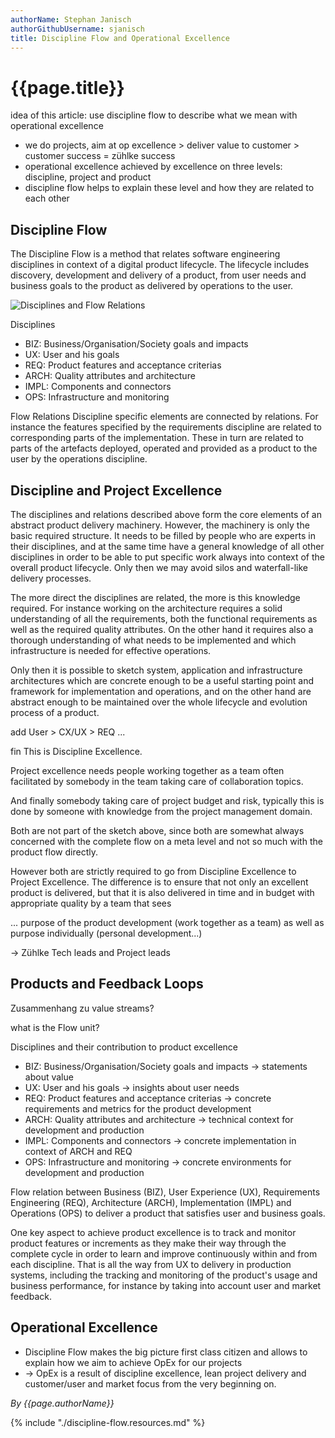 ```yaml
---
authorName: Stephan Janisch
authorGithubUsername: sjanisch
title: Discipline Flow and Operational Excellence
---
```

# {{page.title}}

idea of this article: use discipline flow to describe what we mean with operational excellence

- we do projects, aim at op excellence > deliver value to customer > customer success = zühlke success
- operational excellence achieved by excellence on three levels: discipline, project and product
- discipline flow helps to explain these level and how they are related to each other

## Discipline Flow
The Discipline Flow is a method that relates software engineering disciplines in context of a digital product lifecycle. The lifecycle includes discovery, development and delivery of a product, from user needs and business goals to the product as delivered by operations to the user.

![Disciplines and Flow Relations](./discipline-flow/dflow.jpg)

Disciplines 

- BIZ: Business/Organisation/Society goals and impacts 
- UX: User and his goals 
- REQ: Product features and acceptance criterias 
- ARCH: Quality attributes and architecture
- IMPL: Components and connectors
- OPS: Infrastructure and monitoring 

Flow Relations
Discipline specific elements are connected by relations. For instance the features specified by the requirements discipline are related to corresponding parts of the implementation. These in turn are related to parts of the artefacts deployed, operated and provided as a product to the user by the operations discipline. 


## Discipline and Project Excellence
The disciplines and relations described above form the core elements of an abstract product delivery machinery. However, the machinery is only the basic required structure. It needs to be filled by people who are experts in their disciplines, and at the same time have a general knowledge of all other disciplines in order to be able to put specific work always into context of the overall product lifecycle. Only then we may avoid silos and waterfall-like delivery processes.

The more direct the disciplines are related, the more is this knowledge required. For instance working on the architecture requires a solid understanding of all the requirements, both the functional requirements as well as the required quality attributes. On the other hand it requires also a thorough understanding of what needs to be implemented and which infrastructure is needed for effective operations. 

Only then it is possible to sketch system, application and infrastructure  architectures which are concrete enough to be a useful starting point and framework for implementation and operations, and on the other hand are abstract enough to be maintained over the whole lifecycle and evolution process of a product.

add User > CX/UX > REQ ...

fin This is Discipline Excellence.

Project excellence needs people working together as a team often facilitated by somebody in the team taking care of collaboration topics. 

And finally somebody taking care of project budget and risk, typically this is done by someone with knowledge from the project management domain.

Both are not part of the sketch above, since both are somewhat always concerned with the complete flow on a meta level and not so much with the product flow directly.

However both are strictly required to go from Discipline Excellence to Project Excellence. The difference is to ensure that not only an excellent product is delivered, but that it is also delivered in time and in budget with appropriate quality by a team that sees 

... purpose of the product development (work together as a team) as well as purpose individually (personal development...)

-> Zühlke Tech leads and Project leads


## Products and Feedback Loops
Zusammenhang zu value streams? 

what is the Flow unit? 

Disciplines and their contribution to product excellence 

- BIZ: Business/Organisation/Society goals and impacts → statements about value
- UX: User and his goals → insights about user needs
- REQ: Product features and acceptance criterias → concrete requirements and metrics for the product development
- ARCH: Quality attributes and architecture → technical context for development and production
- IMPL: Components and connectors → concrete implementation in context of ARCH and REQ
- OPS: Infrastructure and monitoring → concrete environments for development and production

Flow relation between Business (BIZ), User Experience (UX), Requirements Engineering (REQ), Architecture (ARCH), Implementation (IMPL) and Operations (OPS) to deliver a product that satisfies user and business goals.


One key aspect to achieve product excellence is to track and monitor product features or increments as they make their way through the complete cycle in order to learn and improve continuously within and from each discipline. That is all the way from UX to delivery in production systems, including the tracking and monitoring of the product's usage and business performance, for instance by taking into account user and market feedback.

## Operational Excellence

- Discipline Flow makes the big picture first class citizen and allows to explain how we aim to achieve OpEx for our projects
- -> OpEx is a result of discipline excellence, lean project delivery and customer/user and market focus from the very beginning on. 

*By {{page.authorName}}*

{% include "./discipline-flow.resources.md" %}
